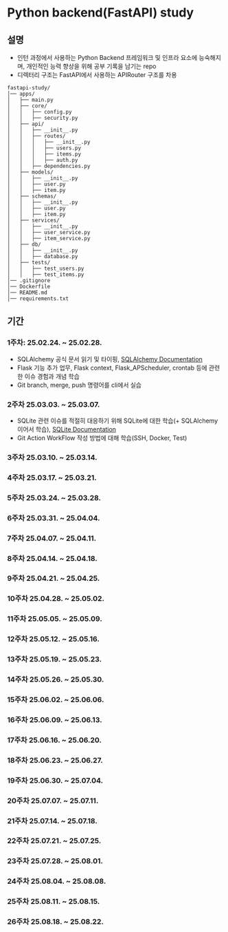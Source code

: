 # Python backend(FastAPI) study

## 설명
- 인턴 과정에서 사용하는 Python Backend 프레임워크 및 인프라 요소에 능숙해지며, 개인적인 능력 향상을 위해 공부 기록을 남기는 repo
- 디렉터리 구조는 FastAPI에서 사용하는 APIRouter 구조를 차용
``` Directory Structure
fastapi-study/
│── apps/
│   ├── main.py
│   ├── core/
│   │   ├── config.py
│   │   ├── security.py
│   ├── api/
│   │   ├── __init__.py
│   │   ├── routes/
│   │   │   ├── __init__.py
│   │   │   ├── users.py
│   │   │   ├── items.py
│   │   │   ├── auth.py
│   │   ├── dependencies.py
│   ├── models/
│   │   ├── __init__.py
│   │   ├── user.py
│   │   ├── item.py
│   ├── schemas/
│   │   ├── __init__.py
│   │   ├── user.py
│   │   ├── item.py
│   ├── services/
│   │   ├── __init__.py
│   │   ├── user_service.py
│   │   ├── item_service.py
│   ├── db/
│   │   ├── __init__.py
│   │   ├── database.py
│   ├── tests/
│   │   ├── test_users.py
│   │   ├── test_items.py
│── .gitignore
│── Dockerfile
│── README.md
│── requirements.txt

```

## 기간
### 1주차: 25.02.24. ~ 25.02.28.
- SQLAlchemy 공식 문서 읽기 및 타이핑, [SQLAlchemy Documentation](https://docs.sqlalchemy.org/en/20/tutorial/index.html)
- Flask 기능 추가 업무, Flask context, Flask_APScheduler, crontab 등에 관련한 이슈 경험과 개념 학습
- Git branch, merge, push 명령어를 cli에서 실습

### 2주차 25.03.03. ~ 25.03.07.
- SQLite 관련 이슈를 적절히 대응하기 위해 SQLite에 대한 학습(+ SQLAlchemy 이어서 학습), [SQLite Documentation](https://www.sqlite.org/docs.html)
- Git Action WorkFlow 작성 방법에 대해 학습(SSH, Docker, Test)

### 3주차 25.03.10. ~ 25.03.14.

### 4주차 25.03.17. ~ 25.03.21.

### 5주차 25.03.24. ~ 25.03.28.

### 6주차 25.03.31. ~ 25.04.04.

### 7주차 25.04.07. ~ 25.04.11.

### 8주차 25.04.14. ~ 25.04.18.

### 9주차 25.04.21. ~ 25.04.25.

### 10주차 25.04.28. ~ 25.05.02.

### 11주차 25.05.05. ~ 25.05.09.

### 12주차 25.05.12. ~ 25.05.16.

### 13주차 25.05.19. ~ 25.05.23.

### 14주차 25.05.26. ~ 25.05.30.

### 15주차 25.06.02. ~ 25.06.06.

### 16주차 25.06.09. ~ 25.06.13.

### 17주차 25.06.16. ~ 25.06.20.

### 18주차 25.06.23. ~ 25.06.27.

### 19주차 25.06.30. ~ 25.07.04.

### 20주차 25.07.07. ~ 25.07.11.

### 21주차 25.07.14. ~ 25.07.18.

### 22주차 25.07.21. ~ 25.07.25.

### 23주차 25.07.28. ~ 25.08.01.

### 24주차 25.08.04. ~ 25.08.08.

### 25주차 25.08.11. ~ 25.08.15.

### 26주차 25.08.18. ~ 25.08.22.

